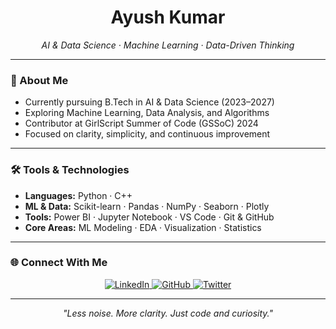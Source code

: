 <h1 align="center">Ayush Kumar</h1>

<p align="center">
  <em>AI & Data Science · Machine Learning · Data-Driven Thinking</em>
</p>

---

### 🧠 About Me

- Currently pursuing B.Tech in AI & Data Science (2023–2027)
- Exploring Machine Learning, Data Analysis, and Algorithms
- Contributor at GirlScript Summer of Code (GSSoC) 2024
- Focused on clarity, simplicity, and continuous improvement

---

### 🛠️ Tools & Technologies

- **Languages:** Python · C++
- **ML & Data:** Scikit-learn · Pandas · NumPy · Seaborn · Plotly
- **Tools:** Power BI · Jupyter Notebook · VS Code · Git & GitHub
- **Core Areas:** ML Modeling · EDA · Visualization · Statistics

---

### 🌐 Connect With Me

<p align="center">
  <a href="https://linkedin.com/in/ayush-kumar-0a7b85303" target="_blank">
    <img src="https://img.shields.io/badge/LinkedIn-000000?style=flat&logo=linkedin&logoColor=white" alt="LinkedIn"/>
  </a>
  <a href="https://github.com/Ayushsyntax" target="_blank">
    <img src="https://img.shields.io/badge/GitHub-000000?style=flat&logo=github&logoColor=white" alt="GitHub"/>
  </a>
  <a href="https://x.com/AyushSyntax" target="_blank">
    <img src="https://img.shields.io/badge/X-000000?style=flat&logo=twitter&logoColor=white" alt="Twitter"/>
  </a>
</p>

---

<p align="center"><em>"Less noise. More clarity. Just code and curiosity."</em></p>
